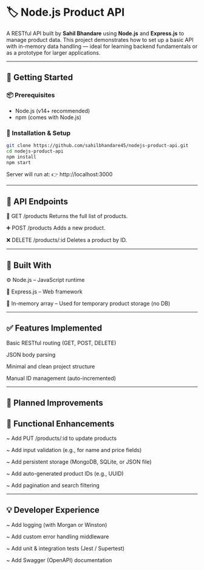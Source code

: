 # 🏷️ Node.js Product API

A RESTful API built by **Sahil Bhandare** using **Node.js** and **Express.js** to manage product data. This project demonstrates how to set up a basic API with in-memory data handling — ideal for learning backend fundamentals or as a prototype for larger applications.

---

## 🚀 Getting Started

### 📦 Prerequisites

- Node.js (v14+ recommended)
- npm (comes with Node.js)

### 🔧 Installation & Setup

```bash
git clone https://github.com/sahilbhandare45/nodejs-product-api.git
cd nodejs-product-api
npm install
npm start
```
Server will run at:
👉 http://localhost:3000

---
🔌 API Endpoints
---
📄 GET /products
Returns the full list of products.

➕ POST /products
Adds a new product.

❌ DELETE /products/:id
Deletes a product by ID.

---
🧰 Built With
---
⚙️ Node.js – JavaScript runtime

🚀 Express.js – Web framework

🧠 In-memory array – Used for temporary product storage (no DB)

---
✅ Features Implemented
---
 Basic RESTful routing (GET, POST, DELETE)

 JSON body parsing

 Minimal and clean project structure

 Manual ID management (auto-incremented)

---
🎯 Planned Improvements
---
🔧 Functional Enhancements
---
 ~ Add PUT /products/:id to update products

 ~ Add input validation (e.g., for name and price fields)

 ~ Add persistent storage (MongoDB, SQLite, or JSON file)

 ~ Add auto-generated product IDs (e.g., UUID)

 ~ Add pagination and search filtering

---
💡 Developer Experience
---
 ~ Add logging (with Morgan or Winston)

 ~ Add custom error handling middleware

 ~ Add unit & integration tests (Jest / Supertest)

 ~ Add Swagger (OpenAPI) documentation

